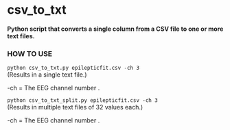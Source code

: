 # csv_to_txt

**Python script that converts a single column from a CSV file to one or more text files.**

### HOW TO USE

`python csv_to_txt.py epilepticfit.csv -ch 3  `
<br>
(Results in a single text file.)

-ch = The EEG channel number  .

`python csv_to_txt_split.py epilepticfit.csv -ch 3  `
<br>
(Results in multiple text files of 32 values each.) 
 
-ch = The EEG channel number  .
